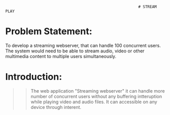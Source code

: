                                                               # STREAM PLAY
# Problem Statement:
To develop a streaming webserver, that can handle 100 concurrent users. The system would need to be able to stream audio, video or other multimedia content to multiple users simultaneously.
# Introduction:
>>The web application "Streaming webserver" it can handle more number of concurrent users without any buffering intteruption while playing video and audio files.
>>It can accessible on any device through interent.

